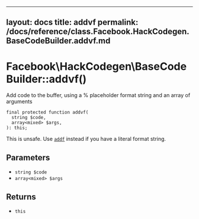 
***

layout: docs
title: addvf
permalink: /docs/reference/class.Facebook.HackCodegen.BaseCodeBuilder.addvf.md
---







# Facebook\\HackCodegen\\BaseCodeBuilder::addvf()




Add code to the buffer, using a % placeholder format string and
an array of arguments




``` Hack
final protected function addvf(
  string $code,
  array<mixed> $args,
): this;
```




This is unsafe. Use [` addf `](<class.Facebook.HackCodegen.BaseCodeBuilder.addf.md>) instead if you have a literal format string.




## Parameters




* ` string $code `
* ` array<mixed> $args `




## Returns




- ` this `
